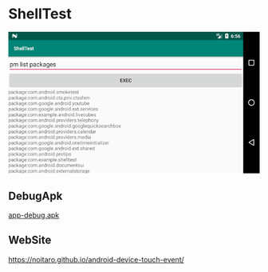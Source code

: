 # ShellTest
![](a0b6ed76-screenshot_1569740213.png)
## DebugApk
[app-debug.apk](https://github.com/noitaro/ShellTest/raw/master/build/outputs/apk/debug/app-debug.apk)
## WebSite
https://noitaro.github.io/android-device-touch-event/
